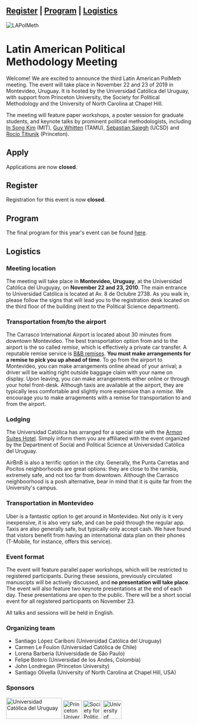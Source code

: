 <a href="#register">Register</a> | <a href="#program">Program</a> | <a href="#logistics">Logistics</a>
---
<img src="LAPolMeth_Logo.png" alt="LAPolMeth"> 

# Latin American Political Methodology Meeting


Welcome! We are excited to announce the third Latin American PolMeth meeting. The event will take place in November 22 and 23 of 2019 in Montevideo, Uruguay. It is hosted by the Universidad Católica del Uruguay, with support from Princeton University, the Society for Political Methodology and the University of North Carolina at Chapel Hill. 

The meeting will feature paper workshops, a poster session for graduate students, and keynote talks by prominent political methodologists, including [In Song Kim](http://web.mit.edu/insong/www/) (MIT),  [Guy Whitten](https://pols.tamu.edu/about-us/faculty-directory/guy-d-whitten-professor/) (TAMU), [Sebastian Saiegh](https://pages.ucsd.edu/~ssaiegh/) (UCSD) and [Rocío Titiunik](https://politics.princeton.edu/people/rocio-titiunik) (Princeton). 

## Apply
Applications are now **closed**. 

## Register
Registration for this event is now **closed**.

## Program

The final program for this year's event can be found [here](https://docs.google.com/document/d/1_9r8keDmRbJeIB_V3ZfNgPIWmNjf7HxXqLq9XFdMADg/edit?usp=sharing).

## Logistics

### Meeting location
The meeting will take place in **Montevideo, Uruguay**, at the Universidad Católica del Uruguyay, on **November 22 and 23, 2010**. 
The main entrance to Universidad Católica is located at Av. 8 de Octubre 2738. As you walk in, please follow the signs that will lead you to the registration desk located on the third floor of the building (next to the Political Science department). 

### Transportation from/to the airport
The Carrasco International Airport is located about 30 minutes from downtown Montevideo. The best transportation option from and to the airport is the so called _remise_, which is effectively a private car transfer. A reputable remise service is [B&B remises](https://www.bybremises.com/). **You must make arrangements for a remise to pick you up ahead of time**. To go from the airport to Montevideo, you can make arrangements online ahead of your arrival; a driver will be waiting right outside baggage claim with your name on display. Upon leaving, you can make arrangements either online or through your hotel front-desk. 
Although taxis are available at the airport, they are typically less comfortable and slightly more expensive than a _remise_. We encourage you to make arragements with a remise for transportation to and from the airport. 

### Lodging
The Universidad Católica has arranged for a special rate with the [Armon Suites Hotel](https://www.armonsuites.com.uy/en/). Simply inform them you are affiliated with the event organized by the Department of Social and Political Science at Universidad Católica del Uruguay. 

AirBnB is also a terrific option in the city. Generally, the Punta Carretas and Pocitos neighborhoods are great options: they are close to the rambla, extremely safe, and not too far from downtown. Although the Carrasco neighboorhood is a posh alternative, bear in mind that it is quite far from the University's campus.    

### Transportation in Montevideo
Uber is a fantastic option to get around in Montevideo. Not only is it very inexpensive, it is also very safe, and can be paid through the regular app. Taxis are also generally safe, but typically only accept cash. We have found that vistors benefit from having an international data plan on their phones (T-Mobile, for instance, offers this service). 


### Event format
The event will feature parallel paper workshops, which will be restricted to registered participants. During these sessions, previously circulated manuscipts will be actively discussed, and **no presentation will take place**. The event will also feature two keynote presentations at the end of each day. These presentations are open to the public. There will be a short social event for all registered participants on November 23. 

All talks and sessions will be held in English.


### Organizing team

- Santiago López Cariboni (Universidad Católica del Uruguay)
- Carmen Le Foulon (Universidad Católica de Chile)
- Lorena Barberia (Universidade de São Paulo)
- Felipe Botero (Universidad de los Andes, Colombia)
- John Londregan (Princeton University)
- Santiago Olivella (University of North Carolina at Chapel Hill, USA)

### Sponsors

<img src="ucu.png" alt="Universidad Católica del Uruguay" height="57" width="150"> <img src="princeton.jpg" alt="Princeton University" height="50"> <img src="PolMeth.png" alt="Society for Political Methodology" height="50"> <img src="unc.jpg" alt="University of North Carolina at Chapel Hill" height="50">



